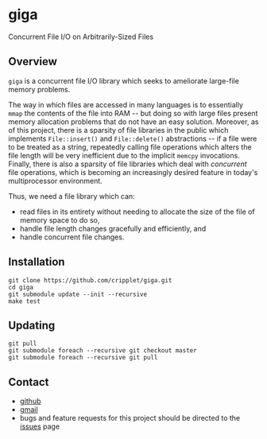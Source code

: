 giga
====

Concurrent File I/O on Arbitrarily-Sized Files

Overview
----

`giga` is a concurrent file I/O library which seeks to ameliorate large-file memory problems.

The way in which files are accessed in many languages is to essentially `mmap` the contents of the file into RAM -- but doing so with large files present memory 
allocation problems that do not have an easy solution. Moreover, as of this project, there is a sparsity of file libraries in the public which implements 
`File::insert()` and `File::delete()` abstractions -- if a file were to be treated as a string, repeatedly calling file operations which alters the file length will be 
very inefficient due to the implicit `memcpy` invocations. Finally, there is also a sparsity of file libraries which deal with _concurrent_ file operations, which is 
becoming an increasingly desired feature in today's multiprocessor environment.

Thus, we need a file library which can:
* read files in its entirety without needing to allocate the size of the file of memory space to do so,
* handle file length changes gracefully and efficiently, and
* handle concurrent file changes.

Installation
----

```
git clone https://github.com/cripplet/giga.git
cd giga
git submodule update --init --recursive
make test
```

Updating
----

```
git pull
git submodule foreach --recursive git checkout master
git submodule foreach --recursive git pull
```

Contact
----

* [github](https://github.com/cripplet/giga)
* [gmail](minke.zhang@gmail.com)
* bugs and feature requests for this project should be directed to the [issues](https://github.com/cripplet/giga/issues) page

